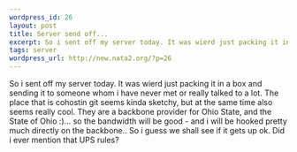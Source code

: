 ```yaml
--- 
wordpress_id: 26
layout: post
title: Server send off...
excerpt: So i sent off my server today. It was wierd just packing it in a box and sending it to someone whom i have never met or really talked to a lot. The place that is cohostin git seems kinda sketchy, but at the same time also seems really cool. They are a backbone provider for Ohio State, and the State of Ohio :)... so the bandwidth will be good - and i will be hooked pretty much directly on the back...
tags: server
wordpress_url: http://new.nata2.org/?p=26
---
```

So i sent off my server today. It was wierd just packing it in a box and sending it to someone whom i have never met or really talked to a lot. The place that is cohostin git seems kinda sketchy, but at the same time also seems really cool. They are a backbone provider for Ohio State, and the State of Ohio :)... so the bandwidth will be good - and i will be hooked pretty much directly on the backbone.. So i guess we shall see if it gets up ok. Did i ever mention that UPS rules?
